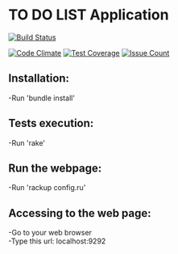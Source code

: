 <h1>TO DO LIST Application</h1>

[![Build Status](https://travis-ci.org/surfer8137/todolist.svg?branch=master)](https://travis-ci.org/surfer8137/todolist)

[![Code Climate](https://codeclimate.com/github/surfer8137/todolist/badges/gpa.svg)](https://codeclimate.com/github/surfer8137/todolist)
[![Test Coverage](https://codeclimate.com/github/surfer8137/todolist/badges/coverage.svg)](https://codeclimate.com/github/surfer8137/todolist/coverage)
[![Issue Count](https://codeclimate.com/github/surfer8137/todolist/badges/issue_count.svg)](https://codeclimate.com/github/surfer8137/todolist)

<h2>Installation:</h2>
  -Run 'bundle install'
<h2>Tests execution:</h2>
  -Run 'rake'
<h2>Run the webpage:</h2>
  -Run 'rackup config.ru'
<h2>Accessing to the web page:</h2>
  -Go to your web browser
  <br>
  -Type this url: localhost:9292

